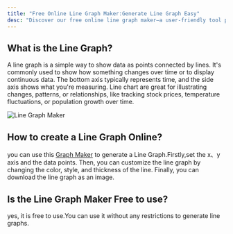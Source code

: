 ```yaml
---
title: "Free Online Line Graph Maker:Generate Line Graph Easy"
desc: "Discover our free online line graph maker—a user-friendly tool perfect for students, educators, and professionals. Easily visualize data trends with customizable graphs,enhance your presentations and reports with professional charts in minutes. Try it now—no sign-up required!"
---
```


## What is the Line Graph?

A line graph is a simple way to show data as points connected by lines. It's commonly used to show how something changes over time or to display continuous data. The bottom axis typically represents time, and the side axis shows what you're measuring. Line chart are great for illustrating changes, patterns, or relationships, like tracking stock prices, temperature fluctuations, or population growth over time.

![Line Graph Maker](/images/Line-Graph-Maker.jpg)

## How to create a Line Graph Online?

you can use this [Graph Maker]() to generate a Line Graph.Firstly,set the x、y axis and the data points. Then, you can customize the line graph by changing the color, style, and thickness of the line. Finally, you can download the line graph as an image.

## Is the Line Graph Maker Free to use?

yes, it is free to use.You can use it without any restrictions to generate line graphs.
